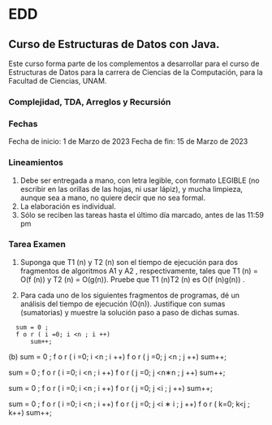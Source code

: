 # EDD
## Curso de Estructuras de Datos con Java.

Este curso forma parte de los complementos a desarrollar para el curso de Estructuras de Datos para la carrera de Ciencias de la Computación, para la Facultad de Ciencias, UNAM.

### Complejidad, TDA, Arreglos y Recursión

### Fechas
Fecha de inicio:  1 de Marzo de 2023
Fecha de fin: 15 de Marzo de 2023

### Lineamientos
1. Debe ser entregada a mano, con letra legible, con formato LEGIBLE (no escribir
en las orillas de las hojas, ni usar lápiz), y mucha limpieza, aunque sea a mano, no
quiere decir que no sea formal.
2. La elaboración es individual.
3. Sólo se reciben las tareas hasta el último día marcado, antes de las 11:59 pm

### Tarea Examen

1. Suponga que T1 (n) y T2 (n) son el tiempo de ejecución para dos fragmentos
de algoritmos A1 y A2 , respectivamente, tales que T1 (n) = O(f (n)) y T2 (n) =
O(g(n)). Pruebe que T1 (n)T2 (n) es O(f (n)g(n)) .

2. Para cada uno de los siguientes fragmentos de programas, dé un análisis
del tiempo de ejecución (O(n)). Justifique con sumas (sumatorias) y muestre la solución paso a paso de dichas sumas.

```{r}
  sum = 0 ;
  f o r ( i =0; i <n ; i ++)
      sum++;
```
  
(b)
  sum = 0 ;
  f o r ( i =0; i <n ; i ++)
      f o r ( j =0; j <n ; j ++)
          sum++;

  sum = 0 ;
  f o r ( i =0; i <n ; i ++)
    f o r ( j =0; j <n∗n ; j ++)
      sum++;

  sum = 0 ;
  f o r ( i =0; i <n ; i ++)
    f o r ( j =0; j <i ; j ++)
      sum++;
  
  sum = 0 ;
  f o r ( i =0; i <n ; i ++)
    f o r ( j =0; j <i ∗ i ; j ++)
      f o r ( k=0; k<j ; k++)
        sum++;
   </code></pre>
